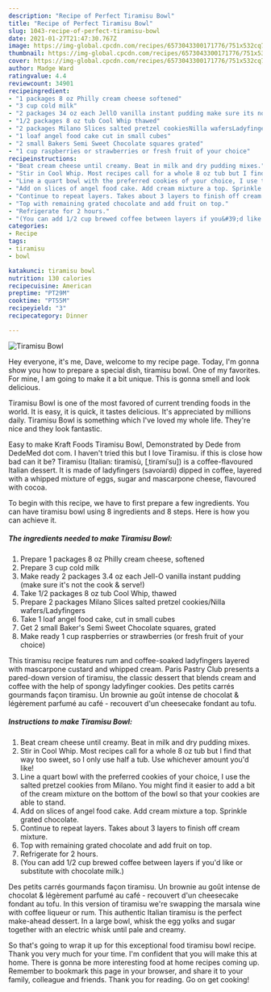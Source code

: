 ```yaml
---
description: "Recipe of Perfect Tiramisu Bowl"
title: "Recipe of Perfect Tiramisu Bowl"
slug: 1043-recipe-of-perfect-tiramisu-bowl
date: 2021-01-27T21:47:30.767Z
image: https://img-global.cpcdn.com/recipes/6573043300171776/751x532cq70/tiramisu-bowl-recipe-main-photo.jpg
thumbnail: https://img-global.cpcdn.com/recipes/6573043300171776/751x532cq70/tiramisu-bowl-recipe-main-photo.jpg
cover: https://img-global.cpcdn.com/recipes/6573043300171776/751x532cq70/tiramisu-bowl-recipe-main-photo.jpg
author: Madge Ward
ratingvalue: 4.4
reviewcount: 34901
recipeingredient:
- "1 packages 8 oz Philly cream cheese softened"
- "3 cup cold milk"
- "2 packages 34 oz each JellO vanilla instant pudding make sure its not the cook  serve"
- "1/2 packages 8 oz tub Cool Whip thawed"
- "2 packages Milano Slices salted pretzel cookiesNilla wafersLadyfingers"
- "1 loaf angel food cake cut in small cubes"
- "2 small Bakers Semi Sweet Chocolate squares grated"
- "1 cup raspberries or strawberries or fresh fruit of your choice"
recipeinstructions:
- "Beat cream cheese until creamy. Beat in milk and dry pudding mixes."
- "Stir in Cool Whip. Most recipes call for a whole 8 oz tub but I find that way too sweet, so I only use half a tub. Use whichever amount you&#39;d like!"
- "Line a quart bowl with the preferred cookies of your choice, I use the salted pretzel cookies from Milano. You might find it easier to add a bit of the cream mixture on the bottom of the bowl so that your cookies are able to stand."
- "Add on slices of angel food cake. Add cream mixture a top. Sprinkle grated chocolate."
- "Continue to repeat layers. Takes about 3 layers to finish off cream mixture."
- "Top with remaining grated chocolate and add fruit on top."
- "Refrigerate for 2 hours."
- "(You can add 1/2 cup brewed coffee between layers if you&#39;d like or substitute with chocolate milk.)"
categories:
- Recipe
tags:
- tiramisu
- bowl

katakunci: tiramisu bowl 
nutrition: 130 calories
recipecuisine: American
preptime: "PT29M"
cooktime: "PT55M"
recipeyield: "3"
recipecategory: Dinner

---
```



![Tiramisu Bowl](https://img-global.cpcdn.com/recipes/6573043300171776/751x532cq70/tiramisu-bowl-recipe-main-photo.jpg)

Hey everyone, it's me, Dave, welcome to my recipe page. Today, I'm gonna show you how to prepare a special dish, tiramisu bowl. One of my favorites. For mine, I am going to make it a bit unique. This is gonna smell and look delicious.

Tiramisu Bowl is one of the most favored of current trending foods in the world. It is easy, it is quick, it tastes delicious. It's appreciated by millions daily. Tiramisu Bowl is something which I've loved my whole life. They're nice and they look fantastic.

Easy to make Kraft Foods Tiramisu Bowl, Demonstrated by Dede from DedeMed dot com. I haven&#39;t tried this but I love Tiramisu. if this is close how bad can it be? Tiramisu (Italian: tiramisù, [ˌtiramiˈsu]) is a coffee-flavoured Italian dessert. It is made of ladyfingers (savoiardi) dipped in coffee, layered with a whipped mixture of eggs, sugar and mascarpone cheese, flavoured with cocoa.


To begin with this recipe, we have to first prepare a few ingredients. You can have tiramisu bowl using 8 ingredients and 8 steps. Here is how you can achieve it.

<!--inarticleads1-->

##### The ingredients needed to make Tiramisu Bowl:

1. Prepare 1 packages 8 oz Philly cream cheese, softened
1. Prepare 3 cup cold milk
1. Make ready 2 packages 3.4 oz each Jell-O vanilla instant pudding (make sure it&#39;s not the cook &amp; serve!)
1. Take 1/2 packages 8 oz tub Cool Whip, thawed
1. Prepare 2 packages Milano Slices salted pretzel cookies/Nilla wafers/Ladyfingers
1. Take 1 loaf angel food cake, cut in small cubes
1. Get 2 small Baker&#39;s Semi Sweet Chocolate squares, grated
1. Make ready 1 cup raspberries or strawberries (or fresh fruit of your choice)


This tiramisu recipe features rum and coffee-soaked ladyfingers layered with mascarpone custard and whipped cream. Paris Pastry Club presents a pared-down version of tiramisu, the classic dessert that blends cream and coffee with the help of spongy ladyfinger cookies. Des petits carrés gourmands façon tiramisu. Un brownie au goût intense de chocolat &amp; légèrement parfumé au café - recouvert d&#39;un cheesecake fondant au tofu. 

<!--inarticleads2-->

##### Instructions to make Tiramisu Bowl:

1. Beat cream cheese until creamy. Beat in milk and dry pudding mixes.
1. Stir in Cool Whip. Most recipes call for a whole 8 oz tub but I find that way too sweet, so I only use half a tub. Use whichever amount you&#39;d like!
1. Line a quart bowl with the preferred cookies of your choice, I use the salted pretzel cookies from Milano. You might find it easier to add a bit of the cream mixture on the bottom of the bowl so that your cookies are able to stand.
1. Add on slices of angel food cake. Add cream mixture a top. Sprinkle grated chocolate.
1. Continue to repeat layers. Takes about 3 layers to finish off cream mixture.
1. Top with remaining grated chocolate and add fruit on top.
1. Refrigerate for 2 hours.
1. (You can add 1/2 cup brewed coffee between layers if you&#39;d like or substitute with chocolate milk.)


Des petits carrés gourmands façon tiramisu. Un brownie au goût intense de chocolat &amp; légèrement parfumé au café - recouvert d&#39;un cheesecake fondant au tofu. In this version of tiramisu we&#39;re swapping the marsala wine with coffee liqueur or rum. This authentic Italian tiramisu is the perfect make-ahead dessert. In a large bowl, whisk the egg yolks and sugar together with an electric whisk until pale and creamy. 

So that's going to wrap it up for this exceptional food tiramisu bowl recipe. Thank you very much for your time. I'm confident that you will make this at home. There is gonna be more interesting food at home recipes coming up. Remember to bookmark this page in your browser, and share it to your family, colleague and friends. Thank you for reading. Go on get cooking!
